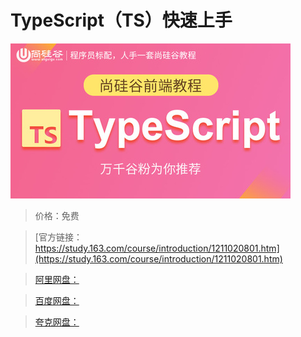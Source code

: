 # TypeScript（TS）快速上手

![img](../../../assets/study163/free/5c9f5039356a44a2b46e94b8083288d0.jpg)

> 价格：免费

> [官方链接：https://study.163.com/course/introduction/1211020801.htm](https://study.163.com/course/introduction/1211020801.htm)

> [阿里网盘：]()

> [百度网盘：]()

> [夸克网盘：]()
